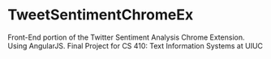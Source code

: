# TweetSentimentChromeEx

Front-End portion of the Twitter Sentiment Analysis Chrome Extension. Using AngularJS.
Final Project for CS 410: Text Information Systems at UIUC
